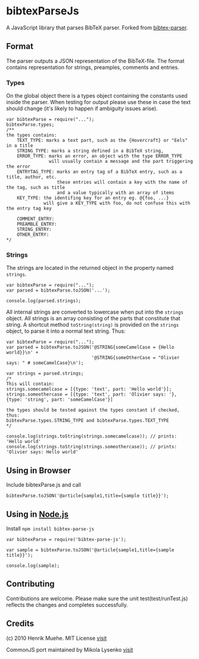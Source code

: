bibtexParseJs
=============
A JavaScript library that parses BibTeX parser. Forked from 
[bibtex-parser](https://github.com/mikolalysenko/bibtex-parser).


## Format

The parser outputs a JSON representation of the BibTeX-file.  The
format contains representation for strings, preamples, comments and
entries.

### Types

On the global object there is a types object containing the constants
used inside the parser.  When testing for output please use these in
case the text should change (it's likely to happen if ambiguity issues
arise).

```
var bibtexParse = require("...");
bibtexParse.types;
/**
the types contains:
    TEXT_TYPE: marks a text part, such as the {Hovercraft} or "Eels" in a title
    STRING_TYPE: marks a string defined in a BibTeX string,
    ERROR_TYPE: marks an error, an object with the type ERROR_TYPE
                will usually contain a message and the part triggering the error
    ENTRYTAG_TYPE: marks an entry tag of a BibTeX entry, such as a title, author, etc.
                   these entries will contain a key with the name of the tag, such as title
                   and a value typically with an array of items
    KEY_TYPE: the identifing key for an entry eg. @{foo, ...}
              will give a KEY_TYPE with foo, do not confuse this with the entry tag key
    
    COMMENT_ENTRY: 
    PREAMBLE_ENTRY: 
    STRING_ENTRY: 
    OTHER_ENTRY: 
*/
```

### Strings

The strings are located in the returned object in the property named
```strings```.

    var bibtexParse = require("...");
    var parsed = bibtexParse.toJSON('...');

    console.log(parsed.strings);

All internal strings are converted to lowercase when put into the
```strings``` object.  All strings is an array consisting of the parts
that constitute that string.  A shortcut method ```toString(string)```
is provided on the ```strings``` object, to parse it into a normal
text string.  Thus:

    var bibtexParse = require("...");
    var parsed = bibtexParse.toJSON('@STRING{someCamelCase = {Hello world}}\n' +
                                    '@STRING{someOtherCase = "Olivier says: " # someCamelCase}\n');

    var strings = parsed.strings;
    /*
    This will contain:
    strings.somecamelcase = [{type: 'text', part: 'Hello world'}];
    strings.someothercase = [{type: 'text', part: 'Olivier says: '}, {type: 'string', part: 'someCamelCase'}]

    the types should be tested against the types constant if checked, thus:
    bibtexParse.types.STRING_TYPE and bibtexParse.types.TEXT_TYPE
    */

    console.log(strings.toString(strings.somecamelcase)); // prints: 'Hello world'
    console.log(strings.toString(strings.someothercase)); // prints: 'Olivier says: Hello world'


## Using in Browser
Include bibtexParse.js and call 

```
bibtexParse.toJSON('@article{sample1,title={sample title}}');
```

## Using in [Node.js](http://nodejs.org/)
Install     ```npm install bibtex-parse-js```

```
var bibtexParse = require('bibtex-parse-js');

var sample = bibtexParse.toJSON('@article{sample1,title={sample title}}');

console.log(sample);
``` 

## Contributing
   Contributions are welcome. Please make sure the unit test(test/runTest.js) reflects the
   changes and completes successfully. 


## Credits
(c) 2010 Henrik Muehe.  MIT License 
[visit](https://code.google.com/p/bibtex-js/)


CommonJS port maintained by Mikola Lysenko 
[visit](https://github.com/mikolalysenko/bibtex-parser)
